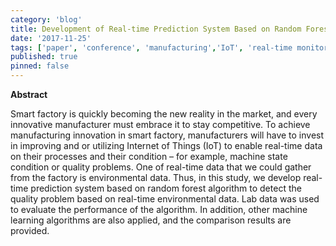 ```yaml
---
category: 'blog'
title: Development of Real-time Prediction System Based on Random Forest Algorithm in Smart Factory
date: '2017-11-25'
tags: ['paper', 'conference', 'manufacturing','IoT', 'real-time monitoring','machine learning']
published: true
pinned: false
---
```

**Abstract**

Smart factory is quickly becoming the new reality in the market, and every innovative manufacturer must embrace it to stay competitive.<!--truncate-->
 To achieve manufacturing innovation in smart factory, manufacturers will have to invest in improving and or utilizing Internet of Things (IoT) to enable real-time data on their processes and their condition – for example, machine state condition or quality problems. One of real-time data that we could gather from the factory is environmental data. Thus, in this study, we develop real-time prediction system based on random forest algorithm to detect the quality problem based on real-time environmental data. Lab data was used to evaluate the performance of the algorithm. In addition, other machine learning algorithms are also applied, and the comparison results are provided.

